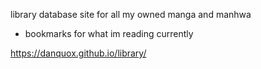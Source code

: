 library database site for all my owned manga and manhwa 
+ bookmarks for what im reading currently

https://danquox.github.io/library/
